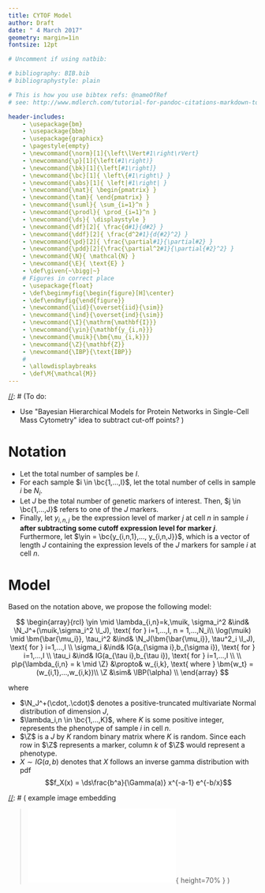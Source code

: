 ```yaml
---
title: CYTOF Model
author: Draft
date: " 4 March 2017"
geometry: margin=1in
fontsize: 12pt

# Uncomment if using natbib:

# bibliography: BIB.bib
# bibliographystyle: plain 

# This is how you use bibtex refs: @nameOfRef
# see: http://www.mdlerch.com/tutorial-for-pandoc-citations-markdown-to-latex.html)

header-includes: 
    - \usepackage{bm}
    - \usepackage{bbm}
    - \usepackage{graphicx}
    - \pagestyle{empty}
    - \newcommand{\norm}[1]{\left\lVert#1\right\rVert}
    - \newcommand{\p}[1]{\left(#1\right)}
    - \newcommand{\bk}[1]{\left[#1\right]}
    - \newcommand{\bc}[1]{ \left\{#1\right\} }
    - \newcommand{\abs}[1]{ \left|#1\right| }
    - \newcommand{\mat}{ \begin{pmatrix} }
    - \newcommand{\tam}{ \end{pmatrix} }
    - \newcommand{\suml}{ \sum_{i=1}^n }
    - \newcommand{\prodl}{ \prod_{i=1}^n }
    - \newcommand{\ds}{ \displaystyle }
    - \newcommand{\df}[2]{ \frac{d#1}{d#2} }
    - \newcommand{\ddf}[2]{ \frac{d^2#1}{d{#2}^2} }
    - \newcommand{\pd}[2]{ \frac{\partial#1}{\partial#2} }
    - \newcommand{\pdd}[2]{\frac{\partial^2#1}{\partial{#2}^2} }
    - \newcommand{\N}{ \mathcal{N} }
    - \newcommand{\E}{ \text{E} }
    - \def\given{~\bigg|~}
    # Figures in correct place
    - \usepackage{float}
    - \def\beginmyfig{\begin{figure}[H]\center}
    - \def\endmyfig{\end{figure}}
    - \newcommand{\iid}{\overset{iid}{\sim}}
    - \newcommand{\ind}{\overset{ind}{\sim}}
    - \newcommand{\I}{\mathrm{\mathbf{I}}}
    - \newcommand{\yin}{\mathbf{y_{i,n}}}
    - \newcommand{\muik}{\bm{\mu_{i,k}}}
    - \newcommand{\Z}{\mathbf{Z}}
    - \newcommand{\IBP}{\text{IBP}}
    #
    - \allowdisplaybreaks
    - \def\M{\mathcal{M}}
---
```


[//]: # (To do:
  - Use "Bayesian Hierarchical Models for Protein Networks in Single-Cell Mass Cytometry" idea to subtract cut-off points?
)



# Notation

- Let the total number of samples be $I$. 
- For each sample $i \in \bc{1,...,I}$, let the total number of cells in sample $i$ be $N_i$.
- Let $J$ be the total number of genetic markers of interest. Then, $j \in \bc{1,...,J}$ refers to one of the $J$ markers.
- Finally, let $y_{i,n,j}$ be the expression level of marker $j$ at cell $n$ in
  sample $i$ **after subtracting some cutoff expression level for marker $j$**. 
  Furthermore, let $\yin = \bc{y_{i,n,1},..., y_{i,n,J}}$,
  which is a vector of length $J$ containing the expression levels of the $J$
  markers for sample $i$ at cell $n$.


# Model

Based on the notation above, we propose the following model:

$$
\begin{array}{rcl}
\yin \mid \lambda_{i,n}=k,\muik, \sigma_i^2 &\ind& \N_J^+(\muik,\sigma_i^2 \I_J), \text{ for } i=1,...,I, n = 1,...,N_i\\
\log(\muik) \mid \bm{\bar{\mu_i}}, \tau_i^2  &\ind& \N_J(\bm{\bar{\mu_i}}, \tau^2_i \I_J), \text{ for } i=1,...,I \\
\sigma_i &\ind& IG(a_{\sigma i},b_{\sigma i}), \text{ for } i=1,...,I \\
\tau_i &\ind& IG(a_{\tau i},b_{\tau i}), \text{ for } i=1,...,I \\
\\
p\p{\lambda_{i,n} = k \mid \Z} &\propto& w_{i,k}, \text{ where } \bm{w_t} = (w_{i,1},...,w_{i,k})\\
\Z &\sim& \IBP(\alpha) \\
\end{array}
$$

where 

- $\N_J^+(\cdot,.\cdot)$ denotes a positive-truncated multivariate Normal
distribution of dimension $J$,
- $\lambda_i,n \in \bc{1,...,K}$, where $K$ is some positive integer, represents the phenotype of sample $i$ in cell $n$.
- $\Z$ is a $J$ by $K$ random binary matrix where $K$ is random. Since each row in $\Z$ represents a marker, column $k$ of $\Z$ would represent a phenotype. 
- $X \sim IG(a,b)$ denotes that $X$ follows an inverse gamma distribution with pdf 
  $$f_X(x) = \ds\frac{b^a}{\Gamma(a)} x^{-a-1} e^{-b/x}$$


[//]: # ( example image embedding
\beginmyfig
\includegraphics[height=0.5\textwidth]{path/to/img/img.pdf}
\caption{some caption}
\label{fig:mylabel}
% reference by: \ref{fig:mylabel}
\endmyfig
)
[//]: # ( example image embedding
> ![some caption.\label{mylabel}](path/to/img/img.pdf){ height=70% }
)

[//]: # ( example two figs side-by-side
\begin{figure*}
  \begin{minipage}{.45\linewidth}
    \centering \includegraphics[height=1\textwidth]{img1.pdf}
    \caption{some caption}
    \label{fig:myLabel1}
  \end{minipage}\hfill
  \begin{minipage}{.45\linewidth}
    \centering \includegraphics[height=1\textwidth]{img2.pdf}
    \caption{some caption}
    \label{fig:myLabel2}
  \end{minipage}
\end{figure*}
)


[//]: # (Footnotes:)


